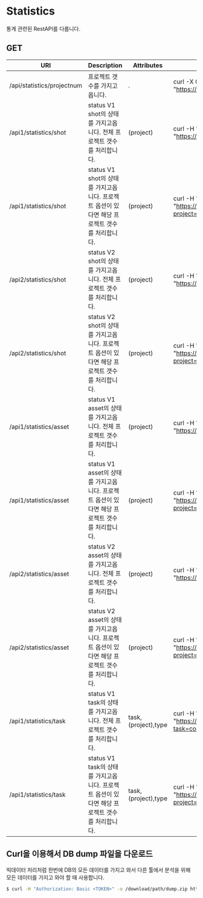 # Statistics

통계 관련된 RestAPI를 다룹니다.

## GET

| URI | Description | Attributes | Curl Example |
| --- | --- | --- | --- |
| /api/statistics/projectnum | 프로젝트 갯수를 가지고 옵니다. | . | curl -X GET -H "Authorization: Basic <TOKEN>" "https://csi.lazypic.com/api/statistics/projectnum"
| /api1/statistics/shot | status V1 shot의 샹태를 가지고옵니다. 전체 프로젝트 갯수를 처리합니다. | (project) | curl -H "Authorization: Basic <TOKEN>" "https://csi.lazypic.com/api1/statistics/shot"
| /api1/statistics/shot | status V1 shot의 샹태를 가지고옵니다. 프로젝트 옵션이 있다면 해당 프로젝트 갯수를 처리합니다. | (project) | curl -H "Authorization: Basic <TOKEN>" "https://csi.lazypic.com/api1/statistics/shot?project=TEMP"
| /api2/statistics/shot | status V2 shot의 샹태를 가지고옵니다. 전체 프로젝트 갯수를 처리합니다. | (project) | curl -H "Authorization: Basic <TOKEN>" "https://csi.lazypic.com/api2/statistics/shot"
| /api2/statistics/shot | status V2 shot의 샹태를 가지고옵니다. 프로젝트 옵션이 있다면 해당 프로젝트 갯수를 처리합니다. | (project) | curl -H "Authorization: Basic <TOKEN>" "https://csi.lazypic.com/api2/statistics/shot?project=TEMP"
| /api1/statistics/asset | status V1 asset의 샹태를 가지고옵니다. 전체 프로젝트 갯수를 처리합니다. | (project) | curl -H "Authorization: Basic <TOKEN>" "https://csi.lazypic.com/api1/statistics/asset"
| /api1/statistics/asset | status V1 asset의 샹태를 가지고옵니다. 프로젝트 옵션이 있다면 해당 프로젝트 갯수를 처리합니다. | (project) | curl -H "Authorization: Basic <TOKEN>" "https://csi.lazypic.com/api1/statistics/asset?project=TEMP"
| /api2/statistics/asset | status V2 asset의 샹태를 가지고옵니다. 전체 프로젝트 갯수를 처리합니다. | (project) | curl -H "Authorization: Basic <TOKEN>" "https://csi.lazypic.com/api2/statistics/asset"
| /api2/statistics/asset | status V2 asset의 샹태를 가지고옵니다. 프로젝트 옵션이 있다면 해당 프로젝트 갯수를 처리합니다. | (project) | curl -H "Authorization: Basic <TOKEN>" "https://csi.lazypic.com/api2/statistics/asset?project=TEMP"
| /api1/statistics/task | status V1 task의 샹태를 가지고옵니다. 전체 프로젝트 갯수를 처리합니다. | task,(project),type | curl -H "Authorization: Basic <TOKEN>" "https://csi.lazypic.com/api1/statistics/task?task=comp&type=asset"
| /api1/statistics/task | status V1 task의 샹태를 가지고옵니다. 프로젝트 옵션이 있다면 해당 프로젝트 갯수를 처리합니다. | task,(project),type | curl -H "Authorization: Basic <TOKEN>" "https://csi.lazypic.com/api1/statistics/task?project=TEMP&task=comp&type=shot"

## Curl을 이용해서 DB dump 파일을 다운로드

빅데이터 처리처럼 한번에 DB의 모든 데이터를 가지고 와서 다른 툴에서 분석을 위해 모든 데이터를 가지고 와야 할 때 사용합니다.

```bash
$ curl -H "Authorization: Basic <TOKEN>" -o /download/path/dump.zip https://csi.lazypic.com/export-dump-project
```
